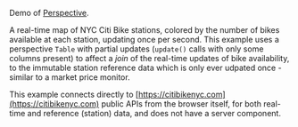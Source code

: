 Demo of [Perspective](https://github.com/perspective-dev/perspective).

A real-time map of NYC Citi Bike stations, colored by the number of bikes
available at each station, updating once per second. This example uses a
perspective `Table` with partial updates (`update()` calls with only some
columns present) to affect a _join_ of the real-time updates of bike
availability, to the immutable station reference data which is only ever udpated
once - similar to a market price monitor.

This example connects directly to
[https://citibikenyc.com](https://citibikenyc.com) public APIs from the browser
itself, for both real-time and reference (station) data, and does not have a
server component.
